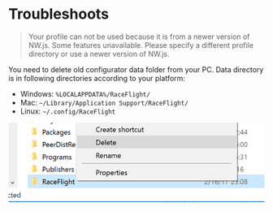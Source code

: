 # Troubleshoots

> Your profile can not be used because it is from a newer version of NW.js.  Some features unavailable. Please specify a different profile directory or use a newer version of NW.js.

You need to delete old configurator data folder from your PC. Data directory is in following directories according to your platform:

* Windows: `%LOCALAPPDATA%/RaceFlight/`
* Mac: `~/Library/Application Support/RaceFlight/`
* Linux: `~/.config/RaceFlight`

![alt text](troubleshoots_1_1.png)
